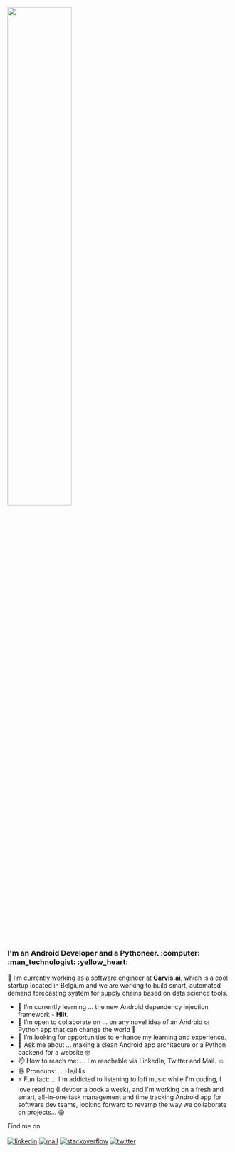 <p  align="left" > <img width=53.5%  src="https://user-images.githubusercontent.com/34805906/94922526-0481e200-04d8-11eb-9300-e42c9bfea9f8.png"></p> 

<h3>I'm an Android Developer and a Pythoneer. :computer: :man_technologist:	:yellow_heart: </h3>

🔭 I’m currently working as a software engineer at **Garvis.ai**, which is a cool startup located in Belgium and we are working to build smart, automated demand forecasting system for supply chains based on data science tools.

- 🌱 I’m currently learning ... the new Android dependency injection framework - **Hilt**. 
- 👯 I’m open to collaborate on ... on any novel idea of an Android or Python app that can change the world :monocle_face:
- 🤔 I’m looking for opportunities to enhance my learning and experience.
- 💬 Ask me about ... making a clean Android app architecure or a Python backend for a website :nerd_face: 
- 📫 How to reach me: ... I'm reachable via LinkedIn, Twitter and Mail. :relaxed:	
- 😄 Pronouns: ... He/His
- ⚡ Fun fact: ... I'm addicted to listening to lofi music while I'm coding, I love reading (I devour a book a week), and I'm working on a fresh and smart, all-in-one task management and time tracking Android app for software dev teams, looking forward to revamp the way we collaborate on projects... :grin:	

Find me on <br><br>
[![linkedin](https://user-images.githubusercontent.com/34805906/94926440-6f361c00-04de-11eb-9d29-1e5bb0c9ceea.png)](https://linkedin.com/yashprakash13) [![mail](https://user-images.githubusercontent.com/34805906/94926923-2af74b80-04df-11eb-9367-f5aff2e60438.png)](mailto:yashprakash13@gmail.com)  [![stackoverflow](https://user-images.githubusercontent.com/34805906/94926630-b1f7f400-04de-11eb-97ea-03e7369ef8f7.png)](https://stackoverflow.com/users/9465530/costa) [![twitter](https://user-images.githubusercontent.com/34805906/94928703-b96ccc80-04e1-11eb-82e5-3bebadc04714.png)](https://twitter.com/csandyash)


